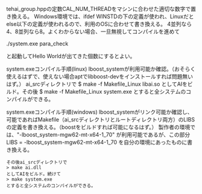 tehai_group.hppの定数CAL_NUM_THREADをマシンに合わせた適切な数字で置き換える。
Windows環境では、ifdef WINSTDの下の定義が使われ、Linuxだとelse以下の定義が使われるので、利用のOSに合わせて書き換える。
4並列なら4、8並列なら8。よくわからない場合、一旦無視してコンパイルを進めて

./system.exe para_check

と起動してHello Worldが出てきた個数にするとよい。

system.exeコンパイル手順(linux)
	lboost_systemが利用可能か確認。（おそらく使えるはずで、使えない場合aptでlibboost-devをインストールすれば問題無いはず。）
	ai_srcディレクトリで
	$ make -f Makefile_Linux libai.so
	としてAIをビルド。その後
	$ make -f Makefile_Linux system.exe
	とすると全システムのコンパイルができる。
	
system.exeコンパイル手順(windows)
	lboost_systemがリンク可能か確認し、可能であればMakefile（ai_srcディレクトリとルートディレクトリ両方）のLIBSの定義を書き換える。（boostをビルドすれば可能になるはず。）
	製作者の環境では、"-lboost_system-mgw62-mt-x64-1_70" が利用可能であるが、この部分
	LIBS = -lboost_system-mgw62-mt-x64-1_70
	を自分の環境にあったものに書き換える。
	
	その後ai_srcディレクトリで
	> make ai.dll
	としてAIをビルド。続けて
	> make system.exe
	とすると全システムのコンパイルができる。

